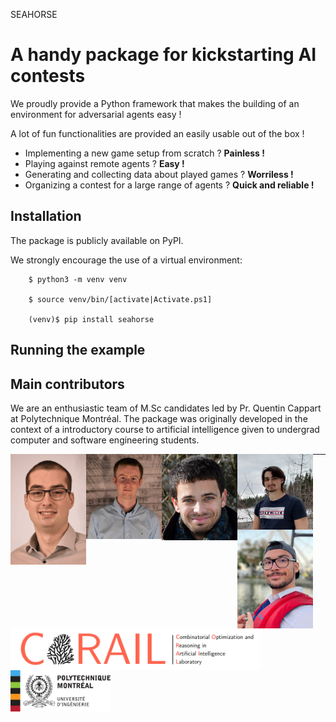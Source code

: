 <span class="seahorse-text-blue large-text">SEAHORSE<span>

# A handy package for kickstarting AI contests

We proudly provide a Python framework that makes the building of an environment for adversarial agents easy ! 

A lot of fun functionalities are provided an easily usable out of the box ! 

 - Implementing a new game setup from scratch ? **Painless !**
 - Playing against remote agents ? **Easy !** 
 - Generating and collecting data about played games ? **Worriless !**
 - Organizing a contest for a large range of agents ? **Quick and reliable !**

## Installation
The package is publicly available on PyPI.

We strongly encourage the use of a virtual environment:

```
    $ python3 -m venv venv

    $ source venv/bin/[activate|Activate.ps1]

    (venv)$ pip install seahorse

```

## Running the example

## Main contributors
We are an enthusiastic team of M.Sc candidates led by Pr. Quentin Cappart at Polytechnique Montréal. The package was originally developed in the context of a introductory course to artificial intelligence given to undergrad computer and software engineering students.

<div class="horizontal-container"> 
<p><img align="left" alt="Image title" src="./assets/lgillon.png" width="121"></p> 
<p><img align="left" alt="Image title" src="./assets/tjacquet.jpg" width="121"></p> 
<p><img align="left" alt="Image title" src="./assets/qcappart.jpg" width="121"></p> 
<p><img align="left" alt="Image title" src="./assets/aguichard.jpeg" width="121"></p> 
<p><img align="left" alt="Image title" src="./assets/lgrumiaux.jpg" width="121"></p> 
</div>

---------------------------------

<div class="horizontal-container"> <p><img align="left" alt="Image title" src="./assets/corail-logo.png" width="400"></p> <p><img align="left" alt="Image title" src="./assets/logo_poly.png" width="160"></p>  </div>





